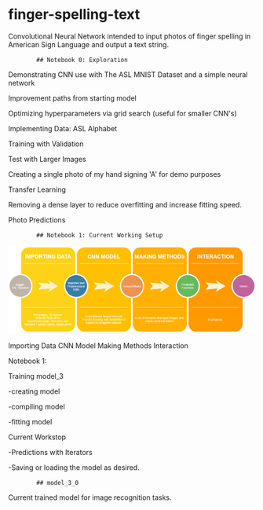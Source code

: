 # finger-spelling-text
Convolutional Neural Network intended to input photos of finger spelling in American Sign Language and output a text string.



			## Notebook 0: Exploration


Demonstrating CNN use with The ASL MNIST Dataset and a simple neural network

Improvement paths from starting model

Optimizing hyperparameters via grid search (useful for smaller CNN's)

Implementing Data: ASL Alphabet

Training with Validation

Test with Larger Images

Creating a single photo of my hand signing 'A' for demo purposes

Transfer Learning

Removing a dense layer to reduce overfitting and increase fitting speed.

Photo Predictions


			## Notebook 1: Current Working Setup

![template from drawio](readme_images/project_map.png?raw=true)


Importing Data
CNN Model
Making Methods
Interaction


Notebook 1:

Training model_3

 -creating model

 -compiling model

 -fitting model

Current Workstop


 -Predictions with Iterators

 -Saving or loading the model as desired.


			## model_3_0

Current trained model for image recognition tasks.